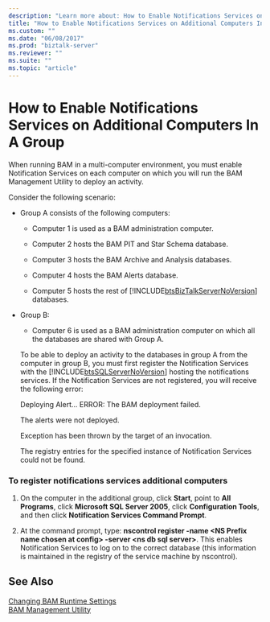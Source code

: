 ```yaml
---
description: "Learn more about: How to Enable Notifications Services on Additional Computers In A Group"
title: "How to Enable Notifications Services on Additional Computers In A Group"
ms.custom: ""
ms.date: "06/08/2017"
ms.prod: "biztalk-server"
ms.reviewer: ""
ms.suite: ""
ms.topic: "article"
---
```

# How to Enable Notifications Services on Additional Computers In A Group
When running BAM in a multi-computer environment, you must enable Notification Services on each computer on which you will run the BAM Management Utility to deploy an activity.  
  
 Consider the following scenario:  
  
- Group A consists of the following computers:  
  
  - Computer 1 is used as a BAM administration computer.  
  
  - Computer 2 hosts the BAM PIT and Star Schema database.  
  
  - Computer 3 hosts the BAM Archive and Analysis databases.  
  
  - Computer 4 hosts the BAM Alerts database.  
  
  - Computer 5 hosts the rest of [!INCLUDE[btsBizTalkServerNoVersion](../includes/btsbiztalkservernoversion-md.md)] databases.  
  
- Group B:  
  
  -   Computer 6 is used as a BAM administration computer on which all the databases are shared with Group A.  
  
  To be able to deploy an activity to the databases in group A from the computer in group B, you must first register the Notification Services with the [!INCLUDE[btsSQLServerNoVersion](../includes/btssqlservernoversion-md.md)] hosting the notifications services. If the Notification Services are not registered, you will receive the following error:  
  
  Deploying Alert... ERROR: The BAM deployment failed.  
  
  The alerts were not deployed.  
  
  Exception has been thrown by the target of an invocation.  
  
  The registry entries for the specified instance of Notification Services could not be found.  
  
### To register notifications services additional computers  
  
1.  On the computer in the additional group, click **Start**, point to **All Programs**, click **Microsoft SQL Server 2005**, click **Configuration Tools**, and then click **Notification Services Command Prompt**.  
  
2.  At the command prompt, type: **nscontrol register -name \<NS Prefix name chosen at config\> -server \<ns db sql server\>**. This enables Notification Services to log on to the correct database (this information is maintained in the registry of the service machine by nscontrol).  
  
## See Also  
 [Changing BAM Runtime Settings](../core/changing-bam-runtime-settings.md)   
 [BAM Management Utility](../core/bam-management-utility.md)

